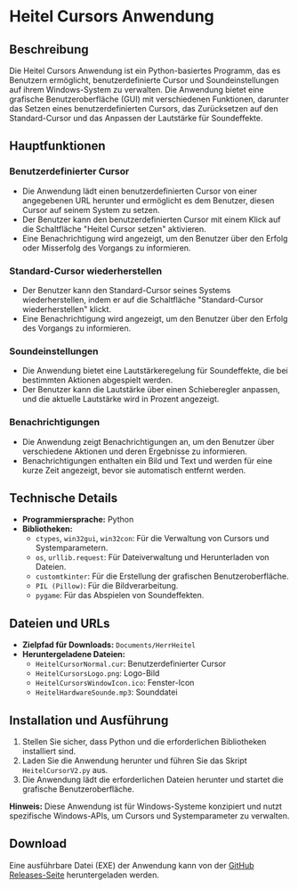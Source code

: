 # Heitel Cursors Anwendung

## Beschreibung

Die Heitel Cursors Anwendung ist ein Python-basiertes Programm, das es Benutzern ermöglicht, benutzerdefinierte Cursor und Soundeinstellungen auf ihrem Windows-System zu verwalten. Die Anwendung bietet eine grafische Benutzeroberfläche (GUI) mit verschiedenen Funktionen, darunter das Setzen eines benutzerdefinierten Cursors, das Zurücksetzen auf den Standard-Cursor und das Anpassen der Lautstärke für Soundeffekte.

## Hauptfunktionen

### Benutzerdefinierter Cursor

- Die Anwendung lädt einen benutzerdefinierten Cursor von einer angegebenen URL herunter und ermöglicht es dem Benutzer, diesen Cursor auf seinem System zu setzen.
- Der Benutzer kann den benutzerdefinierten Cursor mit einem Klick auf die Schaltfläche "Heitel Cursor setzen" aktivieren.
- Eine Benachrichtigung wird angezeigt, um den Benutzer über den Erfolg oder Misserfolg des Vorgangs zu informieren.

### Standard-Cursor wiederherstellen

- Der Benutzer kann den Standard-Cursor seines Systems wiederherstellen, indem er auf die Schaltfläche "Standard-Cursor wiederherstellen" klickt.
- Eine Benachrichtigung wird angezeigt, um den Benutzer über den Erfolg des Vorgangs zu informieren.

### Soundeinstellungen

- Die Anwendung bietet eine Lautstärkeregelung für Soundeffekte, die bei bestimmten Aktionen abgespielt werden.
- Der Benutzer kann die Lautstärke über einen Schieberegler anpassen, und die aktuelle Lautstärke wird in Prozent angezeigt.

### Benachrichtigungen

- Die Anwendung zeigt Benachrichtigungen an, um den Benutzer über verschiedene Aktionen und deren Ergebnisse zu informieren.
- Benachrichtigungen enthalten ein Bild und Text und werden für eine kurze Zeit angezeigt, bevor sie automatisch entfernt werden.

## Technische Details

- **Programmiersprache:** Python
- **Bibliotheken:**
    - `ctypes`, `win32gui`, `win32con`: Für die Verwaltung von Cursors und Systemparametern.
    - `os`, `urllib.request`: Für Dateiverwaltung und Herunterladen von Dateien.
    - `customtkinter`: Für die Erstellung der grafischen Benutzeroberfläche.
    - `PIL (Pillow)`: Für die Bildverarbeitung.
    - `pygame`: Für das Abspielen von Soundeffekten.

## Dateien und URLs

- **Zielpfad für Downloads:** `Documents/HerrHeitel`
- **Heruntergeladene Dateien:**
    - `HeitelCursorNormal.cur`: Benutzerdefinierter Cursor
    - `HeitelCursorsLogo.png`: Logo-Bild
    - `HeitelCursorsWindowIcon.ico`: Fenster-Icon
    - `HeitelHardwareSounde.mp3`: Sounddatei

## Installation und Ausführung

1. Stellen Sie sicher, dass Python und die erforderlichen Bibliotheken installiert sind.
2. Laden Sie die Anwendung herunter und führen Sie das Skript `HeitelCursorV2.py` aus.
3. Die Anwendung lädt die erforderlichen Dateien herunter und startet die grafische Benutzeroberfläche.

**Hinweis:** Diese Anwendung ist für Windows-Systeme konzipiert und nutzt spezifische Windows-APIs, um Cursors und Systemparameter zu verwalten.

## Download

Eine ausführbare Datei (EXE) der Anwendung kann von der [GitHub Releases-Seite](https://github.com/HeitelCursor/Heitel-Cursor-Projekt/releases) heruntergeladen werden.